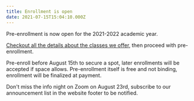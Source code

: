 ```yaml
---
title: Enrollment is open
date: 2021-07-15T15:04:10.000Z
---
```


Pre-enrollment is now open for the 2021-2022 academic year.

[Checkout all the details about the classes we offer](/classes),
then proceed with pre-enrollment.

Pre-enroll before August 15th to secure a spot, later enrollments will be
accepted if space allows.
Pre-enrollment itself is free and not binding, enrollment will be finalized at payment.

Don't miss the info night on Zoom on August 23rd, subscribe to our announcement list in the website footer to be notified.
